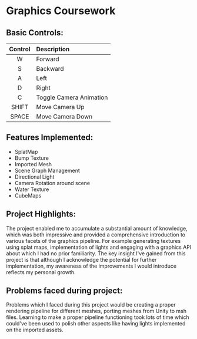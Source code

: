 # Graphics Coursework

## Basic Controls:

| Control | Description |
| :---: | :--- |
W    | Forward
S   | Backward
A    | Left
D    | Right
C | Toggle Camera Animation
SHIFT | Move Camera Up
SPACE | Move Camera Down

## Features Implemented:
- SplatMap 
- Bump Texture
- Imported Mesh
- Scene Graph Management
- Directional Light
- Camera Rotation around scene
- Water Texture
- CubeMaps

## Project Highlights:
The project enabled me to accumulate a substantial amount of knowledge, which was both impressive and provided a comprehensive introduction to various facets of the graphics pipeline. For example generating textures using splat maps, implementation of lights and engaging with a graphics API about which I had no prior familiarity. The key insight I've gained from this project is that although I acknowledge the potential for further implementation, my awareness of the improvements I would introduce reflects my personal growth.

## Problems faced during project:
Problems which I faced during this project would be creating a proper rendering pipeline for different meshes, porting meshes from Unity to msh files. Learning to make a proper pipeline functioning took lots of time which could've been used to polish other aspects like having lights implemented on the imported assets.
